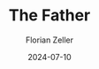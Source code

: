 ---
title: The Father
subtitle: Florian Zeller
year: 2020
link: https://www.themoviedb.org/movie/600354-the-father
type: Movie
date: 2024-07-10
image: ./images/the-father.jpg
tags: [{name: "Best of 2020", rank: 3}]
---